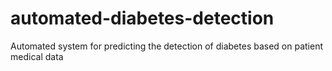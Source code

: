 # automated-diabetes-detection
Automated system for predicting the detection of diabetes based on patient medical data
